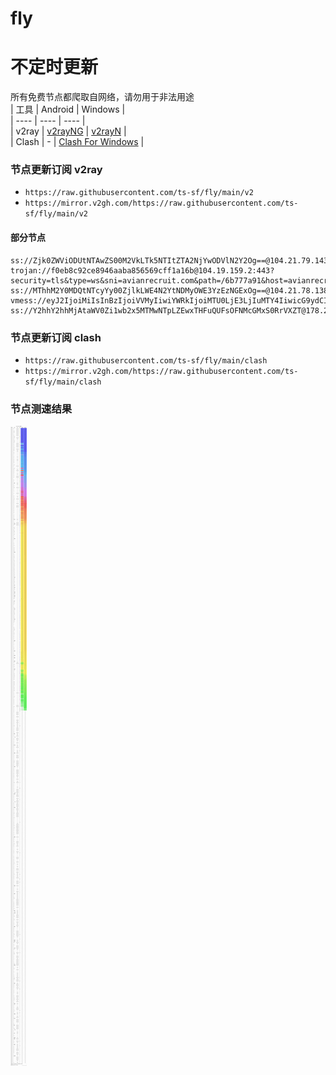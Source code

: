 # fly
# 不定时更新
所有免费节点都爬取自网络，请勿用于非法用途  
|  工具  | Android  | Windows  |  
|  ----  | ----   | ----  |  
| v2ray  | [v2rayNG](https://github.com/2dust/v2rayNG/releases) | [v2rayN](https://github.com/2dust/v2rayN/releases) |  
| Clash  | - | [Clash For Windows](https://github.com/2dust/clashN/releases) | 
  
### 节点更新订阅  v2ray
- `https://raw.githubusercontent.com/ts-sf/fly/main/v2`  
- `https://mirror.v2gh.com/https://raw.githubusercontent.com/ts-sf/fly/main/v2`  

#### 部分节点  
``` 
ss://Zjk0ZWViODUtNTAwZS00M2VkLTk5NTItZTA2NjYwODVlN2Y2Og==@104.21.79.143:443#%E6%9C%AA%E7%9F%A5
trojan://f0eb8c92ce8946aaba856569cff1a16b@104.19.159.2:443?security=tls&type=ws&sni=avianrecruit.com&path=/6b777a91&host=avianrecruit.com#%E6%9C%AA%E7%9F%A52
ss://MThhM2Y0MDQtNTcyYy00ZjlkLWE4N2YtNDMyOWE3YzEzNGExOg==@104.21.78.138:2083#%E6%9C%AA%E7%9F%A53
vmess://eyJ2IjoiMiIsInBzIjoiVVMyIiwiYWRkIjoiMTU0LjE3LjIuMTY4IiwicG9ydCI6IjEyMzMiLCJpZCI6IjQwYmM3YjY1LWVjOGEtMzIwMS1hNjQ2LWM5ZDFiNzEwOTFjNiIsImFpZCI6IjIiLCJzY3kiOiJhdXRvIiwibmV0IjoidGNwIiwidHlwZSI6Im5vbmUiLCJob3N0IjoiIiwicGF0aCI6IiIsInRscyI6IiIsInNuaSI6IiIsInRlc3RfbmFtZSI6IlVTMiJ9
ss://Y2hhY2hhMjAtaWV0Zi1wb2x5MTMwNTpLZEwxTHFuQUFsOFNMcGMxS0RrVXZT@178.236.247.255:24110#%E6%9C%AA%E7%9F%A54
```
### 节点更新订阅  clash
- `https://raw.githubusercontent.com/ts-sf/fly/main/clash`  
- `https://mirror.v2gh.com/https://raw.githubusercontent.com/ts-sf/fly/main/clash`  

### 节点测速结果
![image](traffic.png)
